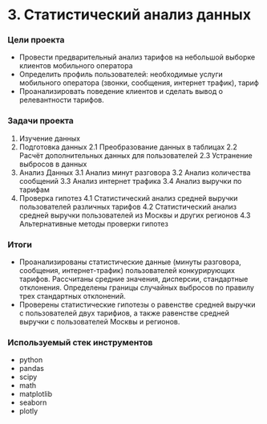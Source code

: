 # 3. Статистический анализ данных

### Цели проекта

- Провести предварительный анализ тарифов на небольшой выборке клиентов мобильного оператора
- Определить профиль пользователей: необходимые услуги мобильного оператора (звонки, сообщения, интернет трафик), тариф
- Проанализировать поведение клиентов и сделать вывод о релевантности тарифов.

### Задачи проекта

1. Изучение данных
2. Подготовка данных
   2.1 Преобразование данных в таблицах
   2.2 Расчёт дополнительных данных для пользователей
   2.3 Устранение выбросов в данных
3. Анализ Данных
   3.1 Анализ минут разговора
   3.2 Анализ количества сообщений
   3.3 Анализ интернет трафика
   3.4 Анализ выручки по тарифам
4. Проверка гипотез
   4.1 Статистический анализ средней выручки пользователей различных тарифов
   4.2 Статистический анализ средней выручки пользователей из Москвы и других регионов
   4.3 Альтернативные методы проверки гипотез

### Итоги

- Проанализированы статистические данные (минуты разговора, сообщения, интернет-трафик) пользователей конкурирующих тарифов. Рассчитаны средние значения, дисперсии, стандартные отклонения. Определены границы случайных выбросов по правилу трех стандартных отклонений.
- Проверены статистические гипотезы о равенстве средней выручки с пользователей двух тарифиов, а также равенстве средней выручки с пользователей Москвы и регионов.

### Используемый стек инструментов

- python
- pandas
- scipy
- math
- matplotlib
- seaborn
- plotly
